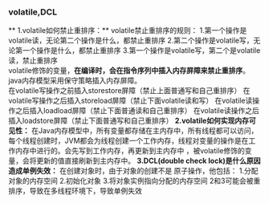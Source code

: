 ###  volatile,DCL
** 1.volatile如何禁止重排序：**
volatile禁止重排序的规则：
1.第一个操作是volatile读，无论第二个操作是什么，都禁止重排序
2.第二个操作是volatile写，无论第一个操作是什么，都禁止重排序
3.第一个操作是volatile写，第二个是volatile读，禁止重排序  
volatile修饰的变量，**在编译时，会在指令序列中插入内存屏障来禁止重排序**。java内存模型采用保守策略插入内存屏障。  
在volatile写操作之前插入storestore屏障（禁止上面普通写和自己重排序）
在volatile写操作之后插入storeload屏障（禁止下面volatile读和写）
在volatile读操作之后插入loadload屏障（禁止下面普通读和自己重排序）
在volatile读操作之后插入loadstore屏障（禁止下面普通写和自己重排序）
**2.volatile如何实现内存可见性：**
在Java内存模型中，所有变量都存储在主内存中，所有线程都可以访问，每个线程创建时，JVM都会为线程创建一个工作内存，线程对变量的操作是在工作内存中进行的。会先写到工作内存，再更新到主内存中 ，被volatile修饰的变量，会将更新的值直接刷新到主内存中。
**3.DCL(double check lock)是什么原因造成单例失效：**
在创建对象时，由于对象的创建不是 原子操作，他包括：
1.分配对象的内存空间 
2.初始化对象
3.将对象实例指向分配的内存空间
2和3可能会被重排序，导致在多线程环境下，导致单例失效
